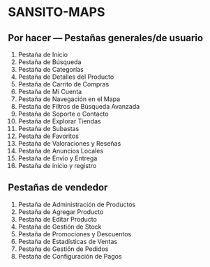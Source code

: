 # SANSITO-MAPS

## Por hacer — Pestañas generales/de usuario
1. Pestaña de Inicio
2. Pestaña de Búsqueda
3. Pestaña de Categorías
4. Pestaña de Detalles del Producto
5. Pestaña de Carrito de Compras
6. Pestaña de Mi Cuenta
7. Pestaña de Navegación en el Mapa
8. Pestaña de Filtros de Búsqueda Avanzada
9. Pestaña de Soporte o Contacto
10. Pestaña de Explorar Tiendas
11. Pestaña de Subastas
12. Pestaña de Favoritos
13. Pestaña de Valoraciones y Reseñas
14. Pestaña de Anuncios Locales
15. Pestaña de Envío y Entrega
16. Pestaña de inicio y registro

## Pestañas de vendedor
1. Pestaña de Administración de Productos
2. Pestaña de Agregar Producto
3. Pestaña de Editar Producto
4. Pestaña de Gestión de Stock
5. Pestaña de Promociones y Descuentos
6. Pestaña de Estadísticas de Ventas
7. Pestaña de Gestión de Pedidos
8. Pestaña de Configuración de Pagos


